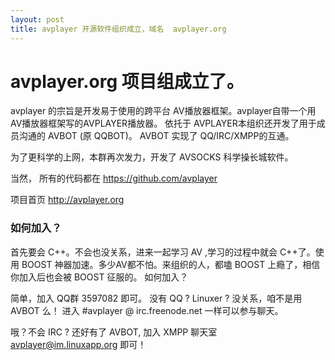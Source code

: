```yaml
---
layout: post
title: avplayer 开源软件组织成立，域名  avplayer.org
---
```


avplayer.org 项目组成立了。
===

avplayer 的宗旨是开发易于使用的跨平台 AV播放器框架。avplayer自带一个用 AV播放器框架写的AVPLAYER播放器。 依托于 AVPLAYER本组织还开发了用于成员沟通的 AVBOT (原 QQBOT)。 AVBOT 实现了 QQ/IRC/XMPP的互通。 

为了更科学的上网，本群再次发力，开发了 AVSOCKS 科学操长城软件。 

  

当然， 所有的代码都在 https://github.com/avplayer 

项目首页 http://avplayer.org 

  
### 如何加入？


首先要会 C++。不会也没关系，进来一起学习 AV ,学习的过程中就会 C++了。使用 BOOST 神器加速。多少AV都不怕。来组织的人，都嗑 BOOST 上瘾了，相信你加入后也会被 BOOST 征服的。 
如何加入？


简单，加入 QQ群 3597082 即可。 没有 QQ ? Linuxer ? 没关系，咱不是用 AVBOT 么！ 进入 #avplayer @ irc.freenode.net 一样可以参与聊天。 

哦？不会 IRC ? 还好有了 AVBOT, 加入 XMPP 聊天室 avplayer@im.linuxapp.org 即可！ 

 